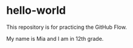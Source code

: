 # hello-world
This repository is for practicing the GitHub Flow.

My name is Mia and I am in 12th grade. 
